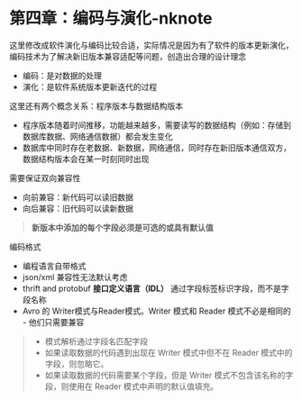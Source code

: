 ﻿# 第四章：编码与演化-nknote
这里修改成软件演化与编码比较合适，实际情况是因为有了软件的版本更新演化，编码技术为了解决新旧版本兼容适配等问题，创造出合理的设计理念
- 编码：是对数据的处理
- 演化：是软件系统版本更新迭代的过程

这里还有两个概念关系：程序版本与数据结构版本
 - 程序版本随着时间推移，功能越来越多，需要读写的数据结构（例如：存储到数据库数据、网络通信数据）都会发生变化
 -  数据库中同时存在老数据、新数据，网络通信，同时存在新旧版本通信双方，数据结构版本会在某一时刻同时出现

需要保证双向兼容性
- 向前兼容：新代码可以读旧数据
- 向后兼容：旧代码可以读新数据
 > **新版本中添加的每个字段必须是可选的或具有默认值**

编码格式
- 编程语言自带格式
- json/xml   兼容性无法默认考虑
- thrift and protobuf  **接口定义语言（IDL）**
通过字段标签标识字段，而不是字段名称
- Avro 的 Writer模式与Reader模式。Writer 模式和 Reader 模式不必是相同的 - 他们只需要兼容

>  - 模式解析通过字段名匹配字段
>  - 如果读取数据的代码遇到出现在 Writer 模式中但不在 Reader 模式中的字段，则忽略它。
>  - 如果读取数据的代码需要某个字段，但是 Writer 模式不包含该名称的字段，则使用在 Reader 模式中声明的默认值填充。

